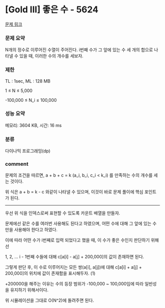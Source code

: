 
# [Gold III] 좋은 수 - 5624

[문제 링크](https://www.acmicpc.net/problem/5624)

### 문제 요약

<p> N개의 정수로 이루어진 수열이 주어진다. i번째 수가 그 앞에 있는 수 세 개의 합으로 나타낼 수 있을 때, 이러한 수의 개수를 세보자. </p>

### 제한

TL : 1sec, ML : 128 MB

1 ≤ N ≤ 5,000

-100,000 ≤ N_i ≤ 100,000

### 성능 요약

메모리: 3604 KB, 시간: 16 ms

### 분류

다이나믹 프로그래밍(dp)

### comment

문제의 조건을 따르면, a + b + c = k (a_i, b_i, c_i < k_i) 를 만족하는 수의 개수를 세는 것이다.

위 식은 a + b = k - c 와같이 나타낼 수 있으며, 이것이 바로 문제 풀이에 핵심 포인트가 된다.

-----------------------------------------------------------------------------------------------------------------------------------------------------------------------

우선 위 식을 인덱스로써 표현할 수 있도록 카운트 배열을 만들자.

문제에선 같은 수를 여러번 사용해도 된다고 하였으며, 어떤 수에 대해 그 앞에 있는 수만을 사용해야 한다고 하였다.

이에 따라 어떤 수가 i번째로 입력 되었다고 했을 때, 이 수가 좋은 수인지 판단하기 위해선

1, 2, ... i - 1번째 수들에 대해 c[a[i] - a[j] + 200,000]의 값이 존재하면 된다.

그렇게 판단 후, 이 수로 이루어지는 모든 쌍(a[i], a[j])에 대해 c[a[i] + a[j] + 200,000]의 위치에 값이 존재함을 표시해두자. (1)

+200000을 해주는 이유는 수의 등장 범위가 -100,000 ~ 100,000임에 따라 일반성을 유지하기 위해서이다.

위 시뮬레이션을 그대로 O(N^2)에 돌려주면 된다.
